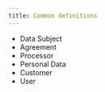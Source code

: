 ```yaml
---
title: Common definitions
--- 
```

* Data Subject
* Agreement
* Processor
* Personal Data
* Customer
* User